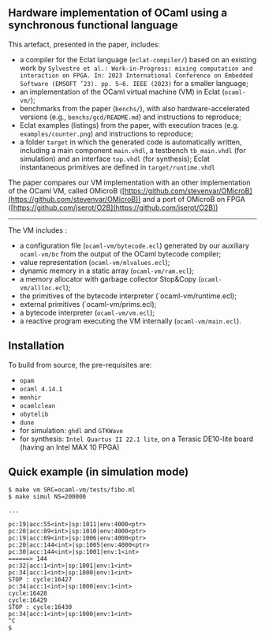 ## Hardware implementation of OCaml using a synchronous functional language

This artefact, presented in the paper, includes:
- a compiler for the Eclat language (`eclat-compiler/`) based on an existing work by `Sylvestre et al.: Work-in-Progress: mixing computation and interaction on FPGA. In: 2023 International Conference on Embedded Software (EMSOFT ’23). pp. 5–6. IEEE (2023)` for a smaller language;
- an implementation of the OCaml virtual machine (VM) in Eclat (`ocaml-vm/`);
- benchmarks from the paper (`benchs/`), with also hardware-accelerated 
  versions (e.g., `benchs/gcd/README.md`) and instructions to reproduce;
- Eclat examples (listings) from the paper, with execution traces (e.g. `examples/counter.png`) and instructions to reproduce;
- a folder `target` in which the generated code is automatically written,
  including a main component `main.vhdl`,
  a testbench `tb_main.vhdl` (for simulation)
  and an interface `top.vhdl` (for synthesis);
  Eclat instantaneous primitives are defined in `target/runtime.vhdl`


The paper compares our VM implementation with an other implementation of the OCaml VM, called OMicroB ([https://github.com/stevenvar/OMicroB](https://github.com/stevenvar/OMicroB)) and a port of OMicroB on FPGA ([https://github.com/jserot/O2B](https://github.com/jserot/O2B))

-------------------

The VM includes :
- a configuration file (`ocaml-vm/bytecode.ecl`) generated by our auxiliary `ocaml-vm/bc` from the output of the OCaml bytecode compiler;
- value representation (`ocaml-vm/mlvalues.ecl`);
- dynamic memory in a static array (`ocaml-vm/ram.ecl`);
- a memory allocator with garbage collector Stop&Copy  (`ocaml-vm/allloc.ecl`);
- the primitives of the bytecode interpreter (`ocaml-vm/runtime.ecl);
- external primitives (`ocaml-vm/prims.ecl);
- a bytecode interpreter (`ocaml-vm/vm.ecl`);
- a reactive program executing the VM internally (`ocaml-vm/main.ecl`).


Installation
------------

To build from source, the pre-requisites are:

* `opam` 
* `ocaml 4.14.1`
* `menhir`
* `ocamlclean`
* `obytelib`
* `dune`
* for simulation: `ghdl` and `GTKWave`
* for synthesis: `Intel Quartus II 22.1 lite`, on a 
  Terasic DE10-lite board (having an Intel MAX 10 FPGA)


Quick example (in simulation mode)
-------

```
$ make vm SRC=ocaml-vm/tests/fibo.ml
$ make simul NS=200000

...

pc:19|acc:55<int>|sp:1011|env:4000<ptr> 
pc:20|acc:89<int>|sp:1010|env:4000<ptr> 
pc:19|acc:89<int>|sp:1006|env:4000<ptr> 
pc:20|acc:144<int>|sp:1005|env:4000<ptr> 
pc:30|acc:144<int>|sp:1001|env:1<int> 
======> 144 
pc:32|acc:1<int>|sp:1001|env:1<int> 
pc:34|acc:1<int>|sp:1000|env:1<int> 
STOP : cycle:16427 
pc:34|acc:1<int>|sp:1000|env:1<int> 
cycle:16428 
cycle:16429 
STOP : cycle:16430 
pc:34|acc:1<int>|sp:1000|env:1<int> 
^C
$
```